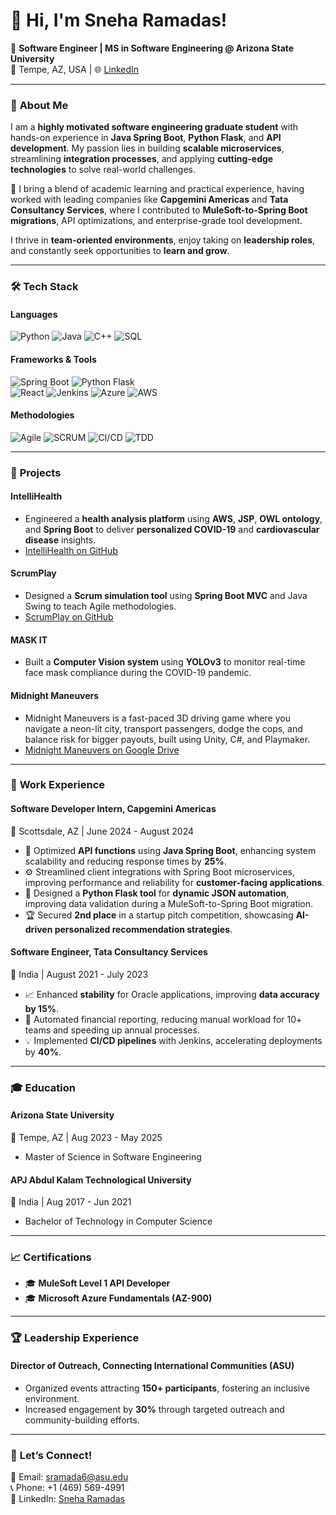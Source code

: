 # 👋 **Hi, I'm Sneha Ramadas!**

🌟 **Software Engineer | MS in Software Engineering @ Arizona State University**  
📍 Tempe, AZ, USA | 🌐 [LinkedIn](https://www.linkedin.com/in/sneha-ramadas)

---

### 🌱 **About Me**
I am a **highly motivated software engineering graduate student** with hands-on experience in **Java Spring Boot**, **Python Flask**, and **API development**. My passion lies in building **scalable microservices**, streamlining **integration processes**, and applying **cutting-edge technologies** to solve real-world challenges.  

🔧 I bring a blend of academic learning and practical experience, having worked with leading companies like **Capgemini Americas** and **Tata Consultancy Services**, where I contributed to **MuleSoft-to-Spring Boot migrations**, API optimizations, and enterprise-grade tool development.

I thrive in **team-oriented environments**, enjoy taking on **leadership roles**, and constantly seek opportunities to **learn and grow**.

---

### 🛠️ **Tech Stack**
#### **Languages**
![Python](https://img.shields.io/badge/-Python-3776AB?logo=python&logoColor=white) ![Java](https://img.shields.io/badge/-Java-007396?logo=java&logoColor=white) ![C++](https://img.shields.io/badge/-C++-00599C?logo=cplusplus&logoColor=white)  ![SQL](https://img.shields.io/badge/-SQL-003B57?logo=postgresql&logoColor=white)

#### **Frameworks & Tools**
![Spring Boot](https://img.shields.io/badge/-Spring%20Boot-6DB33F?logo=springboot&logoColor=white)  ![Python Flask](https://img.shields.io/badge/-Flask-000000?logo=flask&logoColor=white)  
![React](https://img.shields.io/badge/-React-61DAFB?logo=react&logoColor=black)  ![Jenkins](https://img.shields.io/badge/-Jenkins-D24939?logo=jenkins&logoColor=white)  ![Azure](https://img.shields.io/badge/-Azure-0078D4?logo=microsoftazure&logoColor=white)  ![AWS](https://img.shields.io/badge/-AWS-232F3E?logo=amazonaws&logoColor=white)

#### **Methodologies**
![Agile](https://img.shields.io/badge/-Agile-29A3EF?logo=agile&logoColor=white)  ![SCRUM](https://img.shields.io/badge/-SCRUM-FF5C2C?logo=scrum&logoColor=white)  ![CI/CD](https://img.shields.io/badge/-CI/CD-2E8B57?logo=githubactions&logoColor=white)  ![TDD](https://img.shields.io/badge/-TDD-F05032?logo=testinglibrary&logoColor=white)  

---
### 🌟 **Projects**

#### **IntelliHealth**
- Engineered a **health analysis platform** using **AWS**, **JSP**, **OWL ontology**, and **Spring Boot** to deliver **personalized COVID-19** and **cardiovascular disease** insights.
- [IntelliHealth on GitHub](https://github.com/sneharamadas/sneharamadas6/tree/intellihealth)

#### **ScrumPlay**
- Designed a **Scrum simulation tool** using **Spring Boot MVC** and Java Swing to teach Agile methodologies.
- [ScrumPlay on GitHub](https://github.com/sneharamadas/scrumplay)
  
#### **MASK IT**
- Built a **Computer Vision system** using **YOLOv3** to monitor real-time face mask compliance during the COVID-19 pandemic.
  
#### **Midnight Maneuvers**
- Midnight Maneuvers is a fast-paced 3D driving game where you navigate a neon-lit city, transport passengers, dodge the cops, and balance risk for bigger payouts, built using Unity, C#, and Playmaker.
- [Midnight Maneuvers on Google Drive](https://drive.google.com/file/d/1hVot7QAT8x_zETJr_PcgH1upPf-rbaHE/view?usp=sharing)
---
### 💼 **Work Experience**

#### **Software Developer Intern, Capgemini Americas**  
📍 Scottsdale, AZ | June 2024 - August 2024  
- 🚀 Optimized **API functions** using **Java Spring Boot**, enhancing system scalability and reducing response times by **25%**.  
- ⚙️ Streamlined client integrations with Spring Boot microservices, improving performance and reliability for **customer-facing applications**.  
- 🤖 Designed a **Python Flask tool** for **dynamic JSON automation**, improving data validation during a MuleSoft-to-Spring Boot migration.  
- 🏆 Secured **2nd place** in a startup pitch competition, showcasing **AI-driven personalized recommendation strategies**.

#### **Software Engineer, Tata Consultancy Services**  
📍 India | August 2021 - July 2023  
- 📈 Enhanced **stability** for Oracle applications, improving **data accuracy by 15%**.  
- 🔄 Automated financial reporting, reducing manual workload for 10+ teams and speeding up annual processes.  
- 💡 Implemented **CI/CD pipelines** with Jenkins, accelerating deployments by **40%**.

---

### 🎓 **Education**
#### **Arizona State University**  
📍 Tempe, AZ | Aug 2023 - May 2025  
- Master of Science in Software Engineering  

#### **APJ Abdul Kalam Technological University**  
📍 India | Aug 2017 - Jun 2021  
- Bachelor of Technology in Computer Science  

---

### 📈 **Certifications**
- 🎓 **MuleSoft Level 1 API Developer**  
- 🎓 **Microsoft Azure Fundamentals (AZ-900)**  

---

### 🏆 **Leadership Experience**
#### **Director of Outreach, Connecting International Communities (ASU)**  
- Organized events attracting **150+ participants**, fostering an inclusive environment.  
- Increased engagement by **30%** through targeted outreach and community-building efforts.

---

### 🔗 **Let’s Connect!**
📧 Email: [sramada6@asu.edu](mailto:sramada6@asu.edu)  
📞 Phone: +1 (469) 569-4991  
💼 LinkedIn: [Sneha Ramadas](https://www.linkedin.com/in/sneha-ramadas)  
